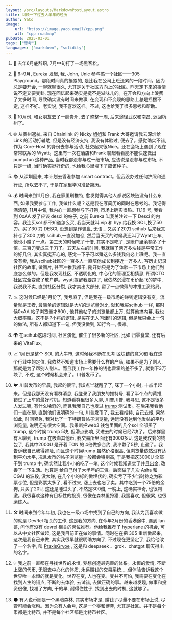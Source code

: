```yaml
---
layout: /src/layouts/MarkdownPostLayout.astro
title: 回顾一下过去大半年的经历
author: YaCo
image:
    url: "https://image.yaco.email/cpp.png"
    alt: "cpp roadmap"
pubDate: 2025-03-01
tags: ["思考"]
languages: ["markdown", "solidity"]
---
```


1. 🌟 去年6月底辞职, 7月中旬打了一场黑客松。

2. 🤝 6~9月, Eureka 发起, 我, John, Unic 参与搞一个社区——305 Playground。那段时间真的挺累的, 是比我在公司上班还累的一段时间。因为总是要开会, 一聊就聊很久, 尤其是关于社区方向上的社区。昨天定下来的事情说不定又要变卦, 现在回忆起来确实是挺不是滋味儿的。在开会和方向上浪费了太多时间, 导致确实没有时间来做事, 在变现和不变现的思路上总是摇摆不定, 这样不好。老实说, 我不喜欢这样。不过, 这也给我了很多思考和帮助。

3. 🌄 10月份, 和女朋友去了一趟贵州, 去了整整一周, 后来途径武汉和南昌, 返回杭州了。

4. 🌐 从贵州返杭, 来自 Chainlink 的 Nicky 姐姐和 Frank 大哥邀请我去深圳给 Link 的活动打辅助, 但是没有经济支持, 我没有体验过, 便去了。感觉确实不错, 作为 Core-Host 的身份去参与活动, 社交起来很Nice。还在会场上遇到了现在常常联系的 Wyatt。这里有一次在酒店和Frank 聊起看看能不能快速做出 pump.fun 这种产品, 当时我都没参与过一级市场, 应该说是没参与过市场, 不只是一级, 当时确实挺好奇的, 也给我心里埋下了应该种子。

5. 📚 从深圳回来, 本计划去香港参加 smart contract。但我没办过任何护照和通行证, 所以去不了, 于是在家里学习准备简历。

6. 💰 时间来到11月份, 我在家里刷推特, 愈发觉得其他人都说区块链没有什么东西, 如果我要参与工作, 我做什么呢？这是我在写简历的同时在思考的。我记得满清楚, 11月中旬, 我内心一直想参与下打狗, 市场上确实很热。11.16 号, 我看到 0xAA 发了应该 desci 的帖子, 之前 Eureka 叫我关注过一下 Desci 的内容。我连买sol 都不知道怎么买, 我当天就叫 vip 和 hyy 给我换 SOL,换了50 刀。买了30 刀 DESCI, 没想到是诈骗盘, 无语... 又买了20刀 scihub 后来我又补仓了300 刀的 scihub,一直没加仓, 然后当天买的时候我还叫了Wyatt上车, 他也小赚了一点。第三天的时候吃了十倍, 其实不是吃了, 是账户里余额多了十倍。三百刀变成三千刀了。五天左右的时间, 我就赚了两万多块钱是平常工作的好几倍, 其实真挺开心的, 感觉一下子可以赚这么多钱我何必上班呢。我一直没有卖, 我从scihub社区的一百多人一直陪他成长到接近一万多人, 写历史记录社区的故事, 做图片, 甚至冲推我都干, 刚开始只是为了体验一下市场上他们到底怎么做的。但是我发现社区, 不透明化的, 中心化的管理互相猜忌, 所谓CTO社区完全变成了散户群。wyatt提醒我要跑了, 我依然沉浸在币价起飞的梦中, 我说我不卖, 直到社区分裂, 我才卖出大部分, 留了一点微薄的冲推工资格局。

7. 📉 这时候已经是1月份了, 我亏麻了, 但是我在一级市场的赚钱逻辑没有变。流量就是王者, 最简单的逻辑就是大V的浏览量对比, 就和我买scihub 一样, 那时候0xAA 帖子浏览量才800 , 他其他帖子的浏览量都上万, 就算他搞内幕, 我也大概率赚。这不是P小将的逻辑, 是买在无人问津时的逻辑, 但是我只会上一句 的做法, 所有人都知道下一句, 但我没做到, 知行合一, 很难。

8. 🌍 在scihub这段时间, 社区演化, 催生了很多新的社区, 比如 归零食堂, 还有后来的 VitaFlux。

9. 📈 1月份是整个 SOL 的大牛市, 这时候我不断在思考 区块链的意义和 我在这个行业中的定位, 我依然不知道市场上需要什么样的产品, 如果不是为了割人, 那就是为了帮别人割人。而且我工作一年挣的钱也霍霍的差不多了, 就剩下3万块了, 不过, 这个时候机会来了。川普发币了。

10. 🐦 川普发币的早晨, 我起的很早, 我9点半就醒了了, 咪了一个小时, 十点半起来。但是我那天没有看群消息, 我登录了我朋友的推特号, 看了半个点的黄推, 错过了上车的最好时机。知道看群里很多人聊, 川普川普, 我寻思, 这不是很多人发过嘛, 有什么稀奇的, 而且我我自己也发过 [trump](https://sepolia.etherscan.io/address/0x619010ce97fd38c0e058687cf3e3a3d45da8214a) 测试币。在后来我看他们一直在聊, 直到他们说明确的一句, 川普发币了, 我去看推特, 自己去搜, 果然如此, 时间紧急, 我对比了一下特朗普帖子浏览量, 远远没有达到他发帖的平均浏览量, 说明还有很大空间。我果断把web3 钱包里面的几个sol 全部买了 trump, 这个时候 trump 5块, 但滑点影响, 买进去的时候已经7块了。后来群里有人聊到, trump 在吸血其他币, 我交易所里面还有3000多U, 这是我仅剩的钱包了, 我其中2000U 是开着 TON 的 4倍做多合约, 我冷静了5秒, 止盈了。我告诉我自己我得避险, 而且这个时候trump 虽然价格很高, 但浏览量依然没有达到平均水平, 况且发币的帖子浏览量一般都会特别高, 于是我把这3000U 全部干到 trump 中, 确实然让我小小的吃了一笔, 这个时候我知道卖了并且出金, 改善了一下生活。也算是 给自己付了大半年的工资。后面做了几次 Asha 和 CGAI 的波段, 没大赚, 在几个小的标的做埋伏的, 确实亏了不少当时称之为彩票仓位, 但是彩票太多了, 看不过来, 涨上去也忘了卖。其中吃到一个75倍的金狗, 只买了20U, 这还是睡过头了, 不然是300倍, 一晚上, 这确实神奇, 也很刺激。我很喜欢这种有目标性的投资, 很像在森林里狩猎, 我蛮喜欢, 但很累, 也很磨练人。

11. 🛠️ 时间来到今年年初, 我也在一级市场中找到了自己的方向, 我认为我喜欢做的就是 DevRel 相关的工作, 这是我的方向, 在今年2月份的香港途中, 遇到 Ian 哥, 问他有没有 devrel 相关的岗位推荐。他给我推荐了 hyperlane 的机会, 可以从中文社区做起, 这是我目前正在做的事情。同时在在把 305 重新做起来, 这次是我自己来做, 其实我很早就很明确方向了, 不过现在更坚定了, 我给他改了一个名字, 叫 [PraxisGrvoe](praxisgrove.com) , 这是和 deepseek 、grok、chatgpt 聊天得出的名字。

12. 💡 我之前一直都在寻找世界的永恒, 梦想创造最完善的体系。永恒的爱情, 不断上涨的代币, 无限去中心化的体质, 永远赚钱的交易系统.....但体验告诉我这个世界唯一永恒的就是变化。世界在变, 人也在变。变并不可怕, 我需要在变化在找到人生的锚点, 不断的去体验, 去试错, 去做正确的事。越来越发现, 做事和投资很像, 找准了方向, 干的早, 耐得住性子, 找到出去的时机, 这就够了。

13. 🌑 有人说币圈是一个黑暗森林, 其实市场才是, 赚钱了尽量不要在市场上说, 尽管可能会涨粉。因为总有人会亏, 这是一个零和博弈, 尤其是社区。并不是每个币都是比特币, 并不是每个社区都是比特币社区。

